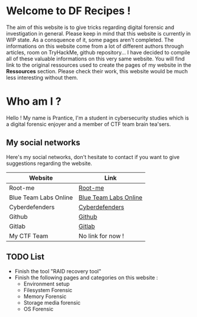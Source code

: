 # Welcome to DF Recipes !

The aim of this website is to give tricks regarding digital forensic and investigation in general.
Please keep in mind that this website is currently in WIP state. As a consquence of it, some pages aren't completed.
The informations on this website come from a lot of different authors through articles, room on TryHackMe, github repository... I have decided to compile all of these valuable informations on this very same website. You will find link to the original ressources used to create the pages of my website in the **Ressources** section. Please check their work, this website would be much less interesting without them.

# Who am I ?
Hello ! My name is Prantice, I'm a student in cybersecurity studies which is a digital forensic enjoyer and a member of CTF team brain tea'sers.

## My social networks
Here's my social networks, don't hesitate to contact if you want to give suggestions regarding the website.

|Website|Link|
|-|-|
|Root-me|[Root-me](https://www.root-me.org/Prantice?lang=fr)|
|Blue Team Labs Online|[Blue Team Labs Online](https://blueteamlabs.online/home/user/20771115c57e505dae4df5)|
|Cyberdefenders|[Cyberdefenders](https://cyberdefenders.org/profile/Prantice)|
|Github|[Github](https://github.com/Praentice/)|
|Gitlab|[Gitlab](https://gitlab.com/Prantice)|
|My CTF Team|No link for now !|


## TODO List
- Finish the tool "RAID recovery tool"
- Finish the following pages and categories on this website : 
	- Environment setup
	- Filesystem Forensic
	- Memory Forensic
	- Storage media forensic
	- OS Forensic